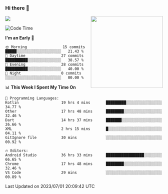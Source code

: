 ### Hi there 👋

![](https://metrics.lecoq.io/itaowu?template=classic&config.timezone=Asia%2FShanghai)
<img align='right' src="https://media.giphy.com/media/M9gbBd9nbDrOTu1Mqx/giphy.gif" width="230">

<!--START_SECTION:waka-->
![Code Time](http://img.shields.io/badge/Code%20Time-172%20hrs%2011%20mins-blue)

**I'm an Early 🐤** 

```text
🌞 Morning                15 commits          █████░░░░░░░░░░░░░░░░░░░░   21.43 % 
🌆 Daytime                27 commits          ██████████░░░░░░░░░░░░░░░   38.57 % 
🌃 Evening                28 commits          ██████████░░░░░░░░░░░░░░░   40.00 % 
🌙 Night                  0 commits           ░░░░░░░░░░░░░░░░░░░░░░░░░   00.00 % 
```


📊 **This Week I Spent My Time On** 

```text
💬 Programming Languages: 
Kotlin                   19 hrs 4 mins       █████████░░░░░░░░░░░░░░░░   34.77 % 
Other                    17 hrs 48 mins      ████████░░░░░░░░░░░░░░░░░   32.46 % 
Dart                     14 hrs 37 mins      ███████░░░░░░░░░░░░░░░░░░   26.66 % 
XML                      2 hrs 15 mins       █░░░░░░░░░░░░░░░░░░░░░░░░   04.11 % 
GitIgnore file           30 mins             ░░░░░░░░░░░░░░░░░░░░░░░░░   00.92 % 

🔥 Editors: 
Android Studio           36 hrs 33 mins      █████████████████░░░░░░░░   66.65 % 
Chrome                   17 hrs 48 mins      ████████░░░░░░░░░░░░░░░░░   32.46 % 
VS Code                  29 mins             ░░░░░░░░░░░░░░░░░░░░░░░░░   00.89 % 
```


 Last Updated on 2023/07/01 20:09:42 UTC
<!--END_SECTION:waka-->

<!--
**itaowu/itaowu** is a ✨ _special_ ✨ repository because its `README.md` (this file) appears on your GitHub profile.

Here are some ideas to get you started:

- 🔭 I’m currently working on ...
- 🌱 I’m currently learning ...
- 👯 I’m looking to collaborate on ...
- 🤔 I’m looking for help with ...
- 💬 Ask me about ...
- 📫 How to reach me: ...
- 😄 Pronouns: ...
- ⚡ Fun fact: ...
-->
